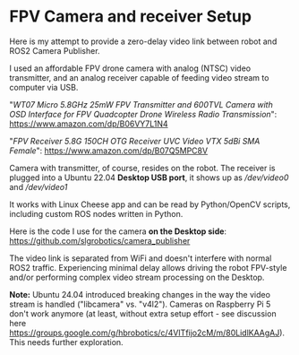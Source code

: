# FPV Camera and receiver Setup

Here is my attempt to provide a zero-delay video link between robot and ROS2 Camera Publisher.

I used an affordable FPV drone camera with analog (NTSC) video transmitter, and an analog receiver capable of feeding video stream to computer via USB.

"*WT07 Micro 5.8GHz 25mW FPV Transmitter and 600TVL Camera with OSD Interface for FPV Quadcopter Drone Wireless Radio Transmission*":
https://www.amazon.com/dp/B06VY7L1N4

"*FPV Receiver 5.8G 150CH OTG Receiver UVC Video VTX 5dBi SMA Female*":
https://www.amazon.com/dp/B07Q5MPC8V

Camera with transmitter, of course, resides on the robot. The receiver is plugged into a Ubuntu 22.04 **Desktop USB port**, it shows up as _/dev/video0_ and _/dev/video1_

It works with Linux Cheese app and can be read by Python/OpenCV scripts, including custom ROS nodes written in Python.

Here is the code I use for the camera **on the Desktop side**: https://github.com/slgrobotics/camera_publisher

The video link is separated from WiFi and doesn't interfere with normal ROS2 traffic. Experiencing minimal delay allows driving the robot FPV-style and/or performing complex video stream processing on the Desktop.

**Note:** Ubuntu 24.04 introduced breaking changes in the way the video stream is handled ("libcamera" vs. "v4l2"). Cameras on Raspberry Pi 5 don't work anymore (at least, without extra setup effort - see discussion here https://groups.google.com/g/hbrobotics/c/4VITfijo2cM/m/80LidlKAAgAJ). This needs further exploration.
